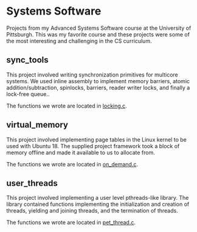 # Systems Software
Projects from my Advanced Systems Software course at the University of Pittsburgh. This was my favorite course and these projects were some of the most interesting and challenging in the CS curriculum.
 
## sync_tools 
This project involved writing synchronization primitives for multicore systems. We used inline assembly to implement memory barriers, atomic addition/subtraction, spinlocks, barriers, reader writer locks, and finally a lock-free queue..   
 
The functions we wrote are located in [locking.c](https://github.com/dxAdam/Systems_Software/blob/adam/sync_tools/locking.c). 
  
## virtual_memory 
This project involved implementing page tables in the Linux kernel to be used with Ubuntu 18. The supplied project framework took a block of memory offline and made it available to us to allocate from. 
 
The functions we wrote are located in [on_demand.c](https://github.com/dxAdam/Systems_Software/blob/adam/virtual_memory/on_demand.c). 

## user_threads 
This project involved implementing a user level pthreads-like library. The library contained functions implementing the initialization and creation of threads, yielding and joining threads, and the termination of threads. 
 
The functions we wrote are located in [pet_thread.c](https://github.com/dxAdam/Systems_Software/blob/adam/user_threads/pet_thread.c). 
